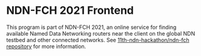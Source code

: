 # NDN-FCH 2021 Frontend

This program is part of NDN-FCH 2021, an online service for finding available Named Data Networking routers near the client on the global NDN testbed and other connected networks.
See [11th-ndn-hackathon/ndn-fch repository](https://github.com/11th-ndn-hackathon/ndn-fch) for more information.
